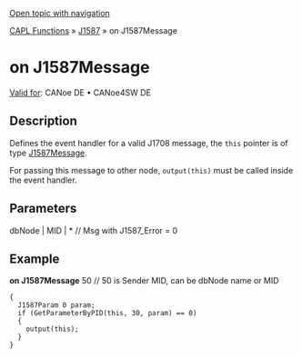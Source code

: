 [Open topic with navigation](../../../../../CANoeDEFamily.htm#Topics/CAPLFunctions/J1587/EventHandler/CAPLfunctionOnJ1587Message.md)

[CAPL Functions](../../CAPLfunctions.md) » [J1587](../CAPLfunctionsJ1587Overview.md) » on J1587Message

# on J1587Message

[Valid for](../../../Shared/FeatureAvailability.md):  CANoe DE • CANoe4SW DE

## Description

Defines the event handler for a valid J1708 message, the `this` pointer is of type [J1587Message](../../../Shared/CAPL/General/J1587Message.md).

For passing this message to other node, `output(this)` must be called inside the event handler.

## Parameters

dbNode | MID | * // Msg with J1587_Error = 0

## Example

**on J1587Message** 50 // 50 is Sender MID, can be dbNode name or MID

```
{
  J1587Param 0 param;
  if (GetParameterByPID(this, 30, param) == 0)
  {
    output(this);
  }
}
```
